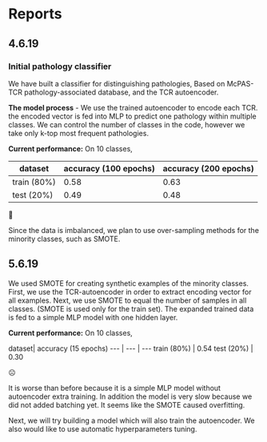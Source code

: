 # Reports

## 4.6.19
### Initial pathology classifier
We have built a classifier for distinguishing pathologies,
Based on McPAS-TCR pathology-associated database, and the TCR autoencoder.

**The model process** - We use the trained autoencoder to encode each TCR. the encoded vector 
is fed into MLP to predict one pathology within multiple classes. 
We can control the number of classes in the code, however we take only k-top most frequent pathologies.

**Current performance:**
On 10 classes,

dataset| accuracy (100 epochs) | accuracy (200 epochs)
--- | --- | ---
train (80%) | 0.58 | 0.63
test (20%) | 0.49 | 0.48

:grimacing:

Since the data is imbalanced, we plan to use over-sampling methods for the minority classes,
such as SMOTE.

## 5.6.19

We used SMOTE for creating synthetic examples of the minority classes.
First, we use the TCR-autoencoder in order to extract encoding vector for all examples.
Next, we use SMOTE to equal the number of samples in all classes.
(SMOTE is used only for the train set).
The expanded trained data is fed to a simple MLP model with one hidden layer.

**Current performance:**
On 10 classes,

dataset| accuracy (15 epochs)
--- | --- | ---
train (80%) | 0.54
test (20%) | 0.30

:frowning_face:	

It is worse than before because it is a simple MLP model without autoencoder extra training.
In addition the model is very slow because we did not added batching yet.
It seems like the SMOTE caused overfitting.

Next, we will try building a model which will also train the autoencoder.
We also would like to use automatic hyperparameters tuning. 